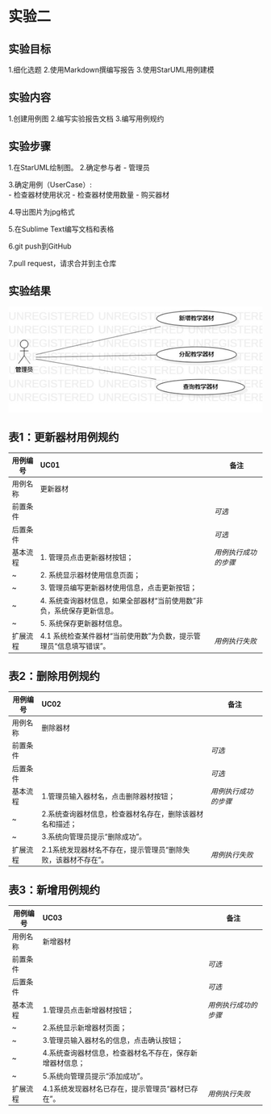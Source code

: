 # 实验二

## 实验目标
1.细化选题
2.使用Markdown撰编写报告
3.使用StarUML用例建模

## 实验内容
1.创建用例图
2.编写实验报告文档
3.编写用例规约

## 实验步骤
1.在StarUML绘制图。
2.确定参与者
      - 管理员   

3.确定用例（UserCase）:   
      - 检查器材使用状况
      - 检查器材使用数量
      - 购买器材
      
4.导出图片为jpg格式

5.在Sublime Text编写文档和表格

6.git push到GitHub

7.pull request，请求合并到主仓库

## 实验结果
![第二个UML图](./model2.jpg)

## 表1：更新器材用例规约  

用例编号  | UC01 | 备注  
-|:-|-  
用例名称  | 更新器材  |   
前置条件  |      | *可选*   
后置条件  |      | *可选*   
基本流程  | 1. 管理员点击更新器材按钮；  |*用例执行成功的步骤*    
~| 2. 系统显示器材使用信息页面；  |   
~| 3. 管理员编写更新器材使用信息，点击更新按钮；  |   
~| 4. 系统查询器材信息，如果全部器材“当前使用数”非负，系统保存更新信息。 |   
~| 5. 系统保存更新器材信息。 |  
扩展流程  | 4.1 系统检查某件器材“当前使用数”为负数，提示管理员“信息填写错误”。 |*用例执行失败* 



## 表2：删除用例规约  

用例编号  | UC02 | 备注  
-|:-|-  
用例名称  | 删除器材  |   
前置条件  |      | *可选*   
后置条件  |      | *可选*   
基本流程  | 1.管理员输入器材名，点击删除器材按钮；  |*用例执行成功的步骤*    
~| 2.系统查询器材信息，检查器材名存在，删除该器材名和描述；  |   
~| 3.系统向管理员提示“删除成功”。   |   
扩展流程  | 2.1系统发现器材名不存在，提示管理员“删除失败，该器材不存在”。  |*用例执行失败* 




## 表3：新增用例规约  

用例编号  | UC03 | 备注  
-|:-|-  
用例名称  | 新增器材  |   
前置条件  |     | *可选*   
后置条件  |      | *可选*   
基本流程  | 1.管理员点击新增器材按钮；  |*用例执行成功的步骤*    
~| 2.系统显示新增器材页面；  |   
~| 3.管理员输入器材名的信息，点击确认按钮；  |   
~| 4.系统查询器材信息，检查器材名不存在，保存新增器材信息；  |   
~| 5.系统向管理员提示“添加成功”。  |  
扩展流程  | 4.1系统发现器材名已存在，提示管理员“器材已存在”。 |*用例执行失败* 


